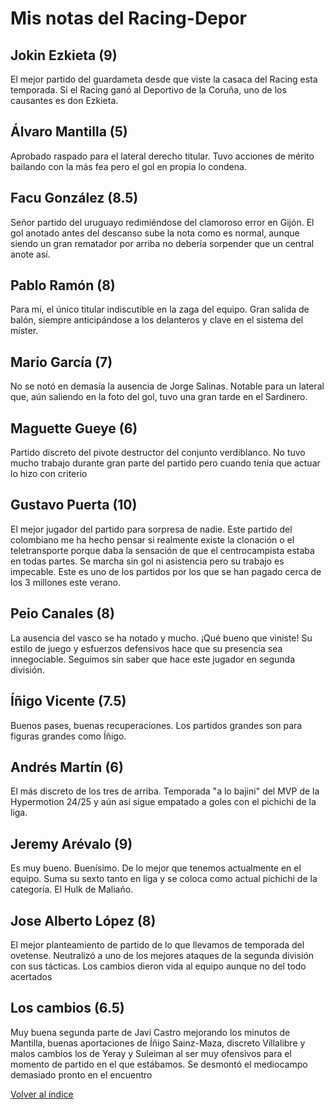 # Mis notas del Racing-Depor

## Jokin Ezkieta (9)
El mejor partido del guardameta desde que viste la casaca del Racing esta temporada. Si el Racing ganó al Deportivo de la Coruña, uno de los causantes es don Ezkieta.

## Álvaro Mantilla (5)
Aprobado raspado para el lateral derecho titular. Tuvo acciones de mérito bailando con la más fea pero el gol en propia lo condena.

## Facu González (8.5)
Señor partido del uruguayo redimiéndose del clamoroso error en Gijón. El gol anotado antes del descanso sube la nota como es normal, aunque siendo un gran rematador por arriba no debería sorpender que un central anote así.

## Pablo Ramón (8)
Para mí, el único titular indiscutible en la zaga del equipo. Gran salida de balón, siempre anticipándose a los delanteros y clave en el sistema del míster.

## Mario García (7)
No se notó en demasía la ausencia de Jorge Salinas. Notable para un lateral que, aún saliendo en la foto del gol, tuvo una gran tarde en el Sardinero.

## Maguette Gueye (6)
Partido discreto del pivote destructor del conjunto verdiblanco. No tuvo mucho trabajo durante gran parte del partido pero cuando tenía que actuar lo hizo con criterio

## Gustavo Puerta (10)
El mejor jugador del partido para sorpresa de nadie. Este partido del colombiano me ha hecho pensar si realmente existe la clonación o el teletransporte porque daba la sensación de que el centrocampista estaba en todas partes. Se marcha sin gol ni asistencia pero su trabajo es impecable. Este es uno de los partidos por los que se han pagado cerca de los 3 millones este verano.

## Peio Canales (8)
La ausencia del vasco se ha notado y mucho. ¡Qué bueno que viniste! Su estilo de juego y esfuerzos defensivos hace que su presencia sea innegociable. Seguimos sin saber que hace este jugador en segunda división.

## Íñigo Vicente (7.5)
Buenos pases, buenas recuperaciones. Los partidos grandes son para figuras grandes como Íñigo. 

## Andrés Martín (6)
El más discreto de los tres de arriba. Temporada "a lo bajini" del MVP de la Hypermotion 24/25 y aún así sigue empatado a goles con el pichichi de la liga.

## Jeremy Arévalo (9)
Es muy bueno. Buenísimo. De lo mejor que tenemos actualmente en el equipo. Suma su sexto tanto en liga y se coloca como actual pichichi de la categoría. El Hulk de Maliaño. 

## Jose Alberto López (8)
El mejor planteamiento de partido de lo que llevamos de temporada del ovetense. Neutralizó a uno de los mejores ataques de la segunda división con sus tácticas. Los cambios dieron vida al equipo aunque no del todo acertados

## Los cambios (6.5)
Muy buena segunda parte de Javi Castro mejorando los minutos de Mantilla, buenas aportaciones de Íñigo Sainz-Maza, discreto Villalibre y malos cambios los de Yeray y Suleiman al ser muy ofensivos para el momento de partido en el que estábamos. Se desmontó el mediocampo demasiado pronto en el encuentro

[Volver al índice](./index.md)